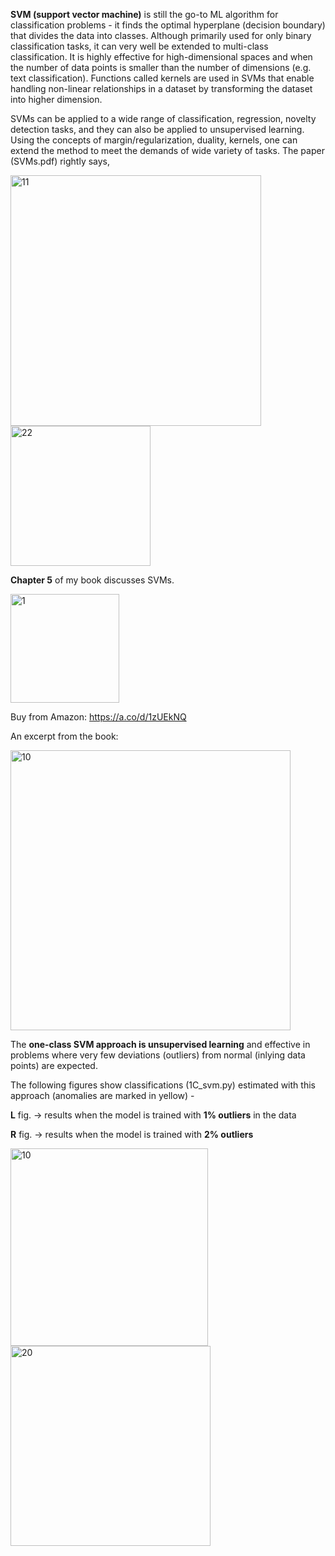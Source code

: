 
**SVM (support vector machine)** is still the go-to ML algorithm for classification problems - it finds the optimal hyperplane (decision boundary) that divides the data into classes. 
Although primarily used for only binary classification tasks, it can very well be extended to multi-class classification. 
It is highly effective for high-dimensional spaces and when the number of data points is smaller than the number of dimensions (e.g. text classification).
Functions called kernels are used in SVMs that enable handling non-linear relationships in a dataset by transforming the dataset into higher dimension. 

SVMs can be applied to a wide range of classification, regression, novelty detection tasks, and they can also be applied to unsupervised learning. Using the concepts of margin/regularization, duality, kernels, one can extend the method to meet the demands of wide variety of tasks. 
The paper (SVMs.pdf) rightly says, 

<img width="401" alt="11" src="https://github.com/user-attachments/assets/da28cd61-cccb-481e-9953-0ca737d858ab" />


<img width="224" alt="22" src="https://github.com/user-attachments/assets/df8695ce-e047-479e-9dfe-687346fcab0e" />


**Chapter 5** of my book discusses SVMs.


<img width="174" alt="1" src="https://github.com/user-attachments/assets/a2874186-1b73-4330-8b13-761b0012e63a">

Buy from Amazon: https://a.co/d/1zUEkNQ

An excerpt from the book:

<img width="448" alt="10" src="https://github.com/user-attachments/assets/8599c5b8-e371-4888-86c2-3bbb3872988e">

The **one-class SVM approach is unsupervised learning** and effective in problems where very few deviations (outliers) from normal (inlying data points) are expected. 

The following figures show classifications (1C_svm.py) estimated with this approach (anomalies are marked in yellow) - 

  **L** fig. -> results when the model is trained with **1% outliers** in the data 
  
  **R** fig. -> results when the model is trained with **2% outliers**

<img width="316" alt="10" src="https://github.com/user-attachments/assets/67396369-ae48-413c-9b37-d51ee4cd97d2">    
<img width="320" alt="20" src="https://github.com/user-attachments/assets/459c243a-7cb8-4edd-9bb5-ed0b3afbb347">



